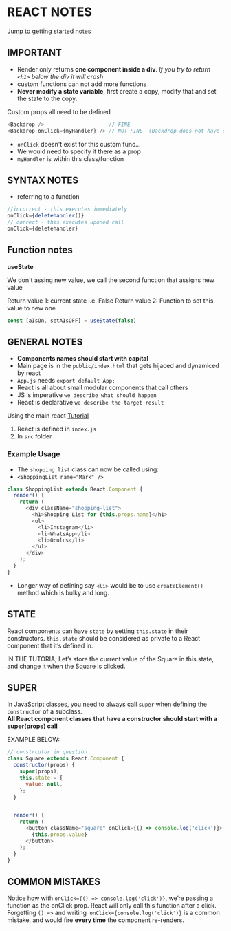 # REACT NOTES


[Jump to getting started notes](#Getting-Started-with-Create-React-App)

## IMPORTANT 

- Render only returns **one component inside a div**. *If you try to return `<h1>` below the div it will crash*
- custom functions can not add more functions 
- **Never modify a state variable**, first create a copy, modify that and set the state to the copy. 
      
      
Custom props all need to be defined 

```js
<Backdrop />                     // FINE
<Backdrop onClick={myHandler} /> // NOT FINE  (Backdrop does not have onClick prop defined)
```
- `onClick` doesn't exist for this custom func...
- We would need to specify it there as a prop
- `myHandler` is within this class/function



## SYNTAX NOTES  

- referring to a function 

```javascript
//incorrect - this executes immediately
onClick={deletehandler()}    
// correct - this executes uponed call
onClick={deletehandler} 
```
  

## Function notes 

**useState** 
   
We don't assing new  value, we call the second function that assigns new value  

Return value 1: current state i.e. False 
Return value 2: Function to set this value to new one

```js
const [aIsOn, setAIsOFF] = useState(false)
```


## GENERAL NOTES 

- **Components names should start with capital**
- Main page is in the `public/index.html` that gets hijaced and dynamiced by react
- `App.js` needs `export default App;` 
- React is all about small modular components that call others
- JS is imperative `we describe what should happen` 
- React is declarative `we describe the target result` 

Using the main react [Tutorial](https://reactjs.org/tutorial/tutorial.html)

1. React is defined in `index.js` 
2. In `src` folder 

### Example Usage 

- The `shopping list` class can now be called using:
- `<ShoppingList name="Mark" />`
  

```javascript
class ShoppingList extends React.Component {
  render() {
    return (
      <div className="shopping-list">
        <h1>Shopping List for {this.props.name}</h1>
        <ul>
          <li>Instagram</li>
          <li>WhatsApp</li>
          <li>Oculus</li>
        </ul>
      </div>
    );
  }
}

```  
  
- Longer way of defining say `<li>` would be to use `createElement()`  method which is bulky and long.  


## STATE 
  
React components can have `state` by setting `this.state` in their constructors. `this.state` should be considered as private to a React component that it’s defined in.   
  
IN THE TUTORIA; Let’s store the current value of the Square in this.state, and change it when the Square is clicked.


## SUPER 

In JavaScript classes, you need to always call `super` when defining the `constructor` of a subclass.  
**All React component classes that have a constructor should start with a super(props) call**
  
EXAMPLE BELOW:  
  
```javascript
// constrcutor in question
class Square extends React.Component {
  constructor(props) {
    super(props);
    this.state = {
      value: null,
    };
  }


  render() {
    return (
      <button className="square" onClick={() => console.log('click')}>
        {this.props.value}
      </button>
    );
  }
}
```


## COMMON MISTAKES 

Notice how with `onClick={() => console.log('click')}`, we’re passing a function as the onClick prop. 
React will only call this function after a click.  
Forgetting `() =>` and writing` onClick={console.log('click')}` is a common mistake, and would fire **every time** the component re-renders.




